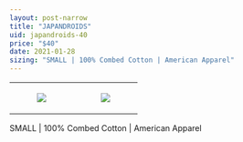 ```yaml
---
layout: post-narrow
title: "JAPANDROIDS"
uid: japandroids-40
price: "$40"
date: 2021-01-28
sizing: "SMALL | 100% Combed Cotton | American Apparel"
---
```




<table style="width:100%;"><tr><td style="vertical-align:top;">
      <figure class="tmblr-full" data-orig-height="2048" data-orig-width="1365" data-orig-src="https://concertshirts.netlify.app/shirts/0470/0470-01.jpg"><img src="https://64.media.tumblr.com/13af0542073760b3fb27503e6c6c6dba/f27439ebd95b2e2f-62/s540x810/b8ad6b7c1d0a435ad7e769bcca2d0e052f4819cb.jpg" data-orig-height="2048" data-orig-width="1365" data-orig-src="https://concertshirts.netlify.app/shirts/0470/0470-01.jpg"/></figure></td>
    <td style="vertical-align:top;">
      <figure class="tmblr-full" data-orig-height="2048" data-orig-width="1365" data-orig-src="https://concertshirts.netlify.app/shirts/0470/0470-02.jpg"><img src="https://64.media.tumblr.com/7907cb6f917afe51f37d8407be3e5af5/f27439ebd95b2e2f-c6/s540x810/7c6976f30ff5044e349491c75875030bc442921b.jpg" data-orig-height="2048" data-orig-width="1365" data-orig-src="https://concertshirts.netlify.app/shirts/0470/0470-02.jpg"/></figure></td>
  </tr></table><p>
  SMALL | 100% Combed Cotton | American Apparel
</p>

